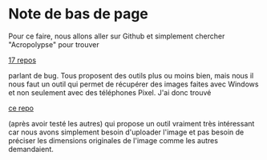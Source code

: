 # Note de bas de page

Pour ce faire, nous allons aller sur Github et simplement chercher "Acropolypse" pour trouver

[17 repos](https://github.com/search?q=Acropalypse\&type=repositories)

parlant de bug. Tous proposent des outils plus ou moins bien, mais nous il nous faut un outil qui permet de récupérer des images faites avec Windows et non seulement avec des téléphones Pixel. J'ai donc trouvé

[ce repo](https://github.com/frankthetank-music/Acropalypse-Multi-Tool)

(après avoir testé les autres) qui propose un outil vraiment très intéressant car nous avons simplement besoin d'uploader l'image et pas besoin de préciser les dimensions originales de l'image comme les autres demandaient.
